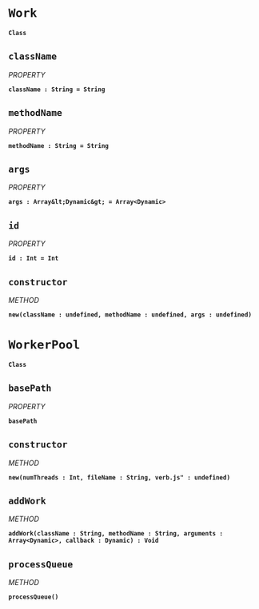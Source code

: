 
# `Work` 
**`Class`**









    
## `className`
*PROPERTY*

**`className : String = String`**


    
## `methodName`
*PROPERTY*

**`methodName : String = String`**


    
## `args`
*PROPERTY*

**`args : Array&lt;Dynamic&gt; = Array<Dynamic>`**


    
## `id`
*PROPERTY*

**`id : Int = Int`**


    

    
## `constructor`
*METHOD*

**`new(className : undefined, methodName : undefined, args : undefined) `**


    
   



# `WorkerPool` 
**`Class`**









    
## `basePath`
*PROPERTY*

**`basePath `**


    

    
## `constructor`
*METHOD*

**`new(numThreads : Int, fileName : String, verb.js" : undefined) `**


    
## `addWork`
*METHOD*

**`addWork(className : String, methodName : String, arguments : Array<Dynamic>, callback : Dynamic) : Void`**


    
## `processQueue`
*METHOD*

**`processQueue() `**


    
   




